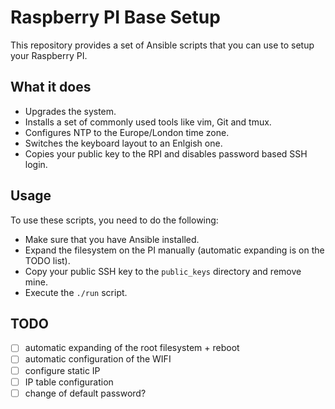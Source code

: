 # Raspberry PI Base Setup
This repository provides a set of Ansible scripts that you can use to setup your Raspberry PI.

## What it does
 - Upgrades the system.
 - Installs a set of commonly used tools like vim, Git and tmux.
 - Configures NTP to the Europe/London time zone.
 - Switches the keyboard layout to an Enlgish one.
 - Copies your public key to the RPI and disables password based SSH login.

## Usage
To use these scripts, you need to do the following:

 - Make sure that you have Ansible installed.
 - Expand the filesystem on the PI manually (automatic expanding is on the TODO list).
 - Copy your public SSH key to the `public_keys` directory and remove mine.
 - Execute the `./run` script.

## TODO
 - [ ] automatic expanding of the root filesystem + reboot
 - [ ] automatic configuration of the WIFI
 - [ ] configure static IP
 - [ ] IP table configuration
 - [ ] change of default password?
